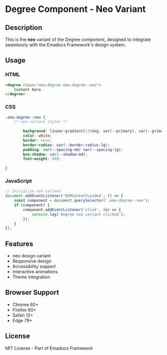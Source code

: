 # Degree Component - Neo Variant

## Description
This is the **neo** variant of the Degree component, designed to integrate seamlessly with the Emadocs Framework's design system.

## Usage

### HTML
```html
<degree class="ema-degree ema-degree--neo">
    Content here
</degree>
```

### CSS
```css
.ema-degree--neo {
    /* neo variant styles */
    
        background: linear-gradient(135deg, var(--primary), var(--primary-dark));
        color: white;
        border: none;
        border-radius: var(--border-radius-lg);
        padding: var(--spacing-md) var(--spacing-lg);
        box-shadow: var(--shadow-md);
        font-weight: 600;
    
}
```

### JavaScript
```javascript
// Initialize neo variant
document.addEventListener('DOMContentLoaded', () => {
    const component = document.querySelector('.ema-degree--neo');
    if (component) {
        component.addEventListener('click', (e) => {
            console.log('Degree neo variant clicked');
        });
    }
});
```

## Features
- neo design variant
- Responsive design
- Accessibility support
- Interactive animations
- Theme integration

## Browser Support
- Chrome 60+
- Firefox 60+
- Safari 12+
- Edge 79+

## License
MIT License - Part of Emadocs Framework
